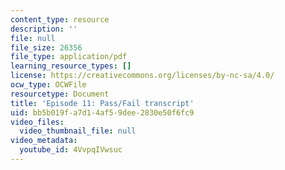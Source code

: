 ```yaml
---
content_type: resource
description: ''
file: null
file_size: 26356
file_type: application/pdf
learning_resource_types: []
license: https://creativecommons.org/licenses/by-nc-sa/4.0/
ocw_type: OCWFile
resourcetype: Document
title: 'Episode 11: Pass/Fail transcript'
uid: bb5b019f-a7d1-4af5-9dee-2830e50f6fc9
video_files:
  video_thumbnail_file: null
video_metadata:
  youtube_id: 4VvpqIVwsuc
---
```

